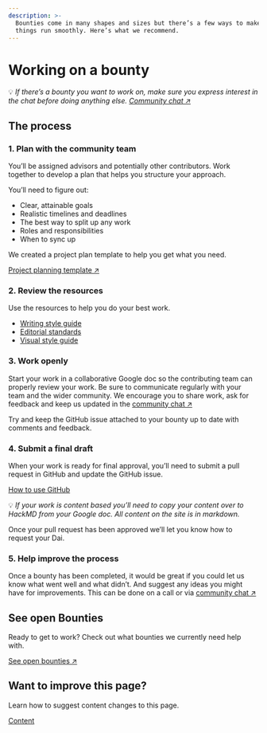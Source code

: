 ```yaml
---
description: >-
  Bounties come in many shapes and sizes but there’s a few ways to make sure
  things run smoothly. Here’s what we recommend.
---
```


# Working on a bounty

💡 _If there’s a bounty you want to work on, make sure you express interest in the chat before doing anything else._ [_Community chat ↗_](https://chat.makerdao.com/channel/community-development)

## The process

### 1. Plan with the community team

You’ll be assigned advisors and potentially other contributors. Work together to develop a plan that helps you structure your approach.

You’ll need to figure out:

* Clear, attainable goals
* Realistic timelines and deadlines
* The best way to split up any work
* Roles and responsibilities
* When to sync up

We created a project plan template to help you get what you need.

[Project planning template ↗](https://bit.ly/comm-dev-project-planning-template)

### 2. Review the resources

Use the resources to help you do your best work.

* [Writing style guide](../contributing/writing-style-guide.md)
* [Editorial standards](../contributing/reviewer-guide.md)
* [Visual style guide](https://github.com/ryancreatescopy/community/tree/05625ac9da715dde58095901b61bc4e69cd5fe82/work-with-us/contributing/visual-style-guide.md)

### 3. Work openly

Start your work in a collaborative Google doc so the contributing team can properly review your work. Be sure to communicate regularly with your team and the wider community. We encourage you to share work, ask for feedback and keep us updated in the [community chat ↗](https://chat.makerdao.com/channel/community-development)

Try and keep the GitHub issue attached to your bounty up to date with comments and feedback.

### 4. Submit a final draft

When your work is ready for final approval, you’ll need to submit a pull request in GitHub and update the GitHub issue.

[How to use GitHub](https://github.com/ryancreatescopy/community/tree/05625ac9da715dde58095901b61bc4e69cd5fe82/content/using-github/README.md)

💡 _If your work is content based you’ll need to copy your content over to HackMD from your Google doc. All content on the site is in markdown._

Once your pull request has been approved we’ll let you know how to request your Dai.

### 5. Help improve the process

Once a bounty has been completed, it would be great if you could let us know what went well and what didn’t. And suggest any ideas you might have for improvements. This can be done on a call or via [community chat ↗](https://chat.makerdao.com/channel/community-development)

## See open Bounties

Ready to get to work? Check out what bounties we currently need help with.

[See open bounties ↗](https://github.com/makerdao/community/projects/2?card_filter_query=label%3A%22help+wanted%22)

## Want to improve this page?

Learn how to suggest content changes to this page.

[Content](https://github.com/ryancreatescopy/community/tree/05625ac9da715dde58095901b61bc4e69cd5fe82/work-with-us/bounties/content.md)

